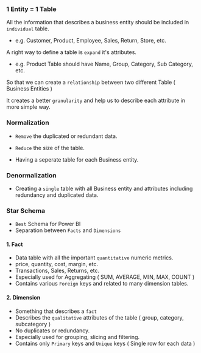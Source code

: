 ### 1 Entity = 1 Table

All the information that describes a business entity should be included in `individual` table.

- e.g. Customer, Product, Employee, Sales, Return, Store, etc.

A right way to define a table is `expand` it's attributes.

- e.g. Product Table should have Name, Group, Category, Sub Category, etc.

So that we can create a `relationship` between two different Table ( Business Entities )

It creates a better `granularity` and help us to describe each attribute in more simple way.

### Normalization

- `Remove` the duplicated or redundant data.

- `Reduce` the size of the table.

- Having a seperate table for each Business entity.

### Denormalization

- Creating a `single` table with all Business entity and attributes including redundancy and duplicated data.

### Star Schema

- `Best` Schema for Power BI
- Separation between `Facts` and `Dimensions`

#### 1. Fact 
- Data table with all the important `quantitative` numeric metrics.  
- price, quantity, cost, margin, etc.
- Transactions, Sales, Returns, etc.
- Especially used for Aggregating ( SUM, AVERAGE, MIN, MAX, COUNT )
- Contains various `Foreign` keys and related to many dimension tables. 

#### 2. Dimension
- Something that describes a `fact`
- Describes the `qualitative` attributes of the table ( group, category, subcategory )
- No duplicates or redundancy.
- Especially used for grouping, slicing and filtering.
- Contains only `Primary` keys and `Unique` keys ( Single row for each data )
